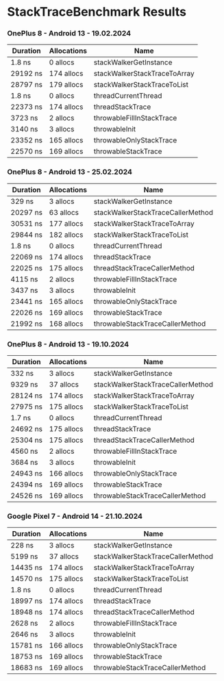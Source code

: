 # StackTraceBenchmark Results

### OnePlus 8 - Android 13 - 19.02.2024

| Duration | Allocations | Name                         |
|----------|-------------|------------------------------|
| 1.8 ns   | 0 allocs    | stackWalkerGetInstance       |
| 29192 ns | 174 allocs  | stackWalkerStackTraceToArray |
| 28797 ns | 179 allocs  | stackWalkerStackTraceToList  |
| 1.8 ns   | 0 allocs    | threadCurrentThread          |
| 22373 ns | 174 allocs  | threadStackTrace             |
| 3723 ns  | 2 allocs    | throwableFillInStackTrace    |
| 3140 ns  | 3 allocs    | throwableInit                |
| 23352 ns | 165 allocs  | throwableOnlyStackTrace      |
| 22570 ns | 169 allocs  | throwableStackTrace          |

### OnePlus 8 - Android 13 - 25.02.2024

| Duration | Allocations | Name                              |
|----------|-------------|-----------------------------------|
| 329 ns   | 3 allocs    | stackWalkerGetInstance            |
| 20297 ns | 63 allocs   | stackWalkerStackTraceCallerMethod |
| 30531 ns | 177 allocs  | stackWalkerStackTraceToArray      |
| 29844 ns | 182 allocs  | stackWalkerStackTraceToList       |
| 1.8 ns   | 0 allocs    | threadCurrentThread               |
| 22069 ns | 174 allocs  | threadStackTrace                  |
| 22025 ns | 175 allocs  | threadStackTraceCallerMethod      |
| 4115 ns  | 2 allocs    | throwableFillInStackTrace         |
| 3437 ns  | 3 allocs    | throwableInit                     |
| 23441 ns | 165 allocs  | throwableOnlyStackTrace           |
| 22026 ns | 169 allocs  | throwableStackTrace               |
| 21992 ns | 168 allocs  | throwableStackTraceCallerMethod   |

### OnePlus 8 - Android 13 - 19.10.2024

| Duration | Allocations | Name                              |
|----------|-------------|-----------------------------------|
| 332 ns   | 3 allocs    | stackWalkerGetInstance            |
| 9329 ns  | 37 allocs   | stackWalkerStackTraceCallerMethod |
| 28124 ns | 174 allocs  | stackWalkerStackTraceToArray      |
| 27975 ns | 175 allocs  | stackWalkerStackTraceToList       |
| 1.7 ns   | 0 allocs    | threadCurrentThread               |
| 24692 ns | 175 allocs  | threadStackTrace                  |
| 25304 ns | 175 allocs  | threadStackTraceCallerMethod      |
| 4560 ns  | 2 allocs    | throwableFillInStackTrace         |
| 3684 ns  | 3 allocs    | throwableInit                     |
| 24943 ns | 166 allocs  | throwableOnlyStackTrace           |
| 24394 ns | 169 allocs  | throwableStackTrace               |
| 24526 ns | 169 allocs  | throwableStackTraceCallerMethod   |

### Google Pixel 7 - Android 14 - 21.10.2024

| Duration | Allocations | Name                              |
|----------|-------------|-----------------------------------|
| 228 ns   | 3 allocs    | stackWalkerGetInstance            |
| 5199 ns  | 37 allocs   | stackWalkerStackTraceCallerMethod |
| 14435 ns | 174 allocs  | stackWalkerStackTraceToArray      |
| 14570 ns | 175 allocs  | stackWalkerStackTraceToList       |
| 1.8 ns   | 0 allocs    | threadCurrentThread               |
| 18997 ns | 174 allocs  | threadStackTrace                  |
| 18948 ns | 174 allocs  | threadStackTraceCallerMethod      |
| 2628 ns  | 2 allocs    | throwableFillInStackTrace         |
| 2646 ns  | 3 allocs    | throwableInit                     |
| 15781 ns | 166 allocs  | throwableOnlyStackTrace           |
| 18753 ns | 169 allocs  | throwableStackTrace               |
| 18683 ns | 169 allocs  | throwableStackTraceCallerMethod   |
